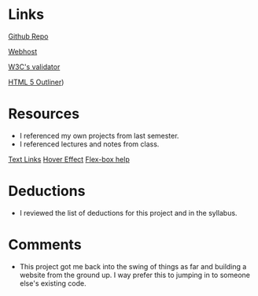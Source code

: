 # Links
[Github Repo](https://github.com/amywilson617/project_final2_wilson_amy)

[Webhost]()

[W3C's validator]()

[HTML 5 Outliner]())


# Resources
* I referenced my own projects from last semester.
* I referenced lectures and notes from class.

[Text Links](https://www.w3schools.com/css/css_link.asp)
[Hover Effect](https://codepen.io/rauldronca/pen/mEXomp)
[Flex-box help](https://codepen.io/dudleystorey/pen/Kgofa)

# Deductions
* I reviewed the list of deductions for this project and in the syllabus.

# Comments
* This project got me back into the swing of things as far and building a website from the ground up. I way prefer this to jumping in to someone else's existing code.
